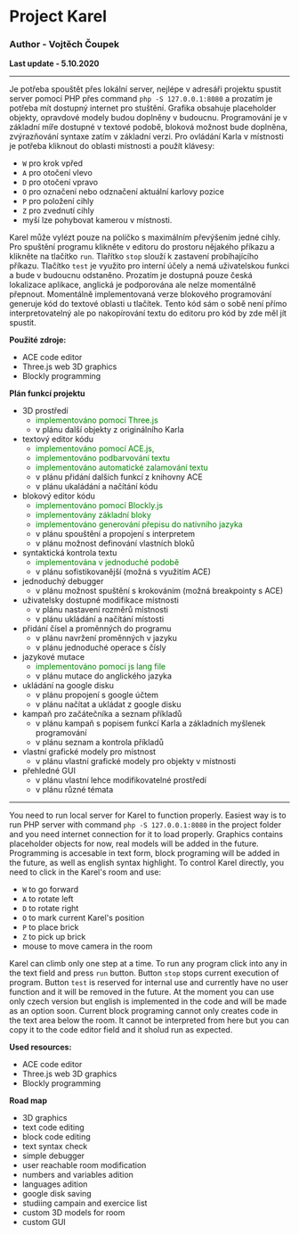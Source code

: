 # Project Karel
### Author - Vojtěch Čoupek

**Last update - 5.10.2020**

___


Je potřeba spouštět přes lokální server, nejlépe v adresáři projektu spustit server pomocí PHP přes command `php -S 127.0.0.1:8080` a prozatím je potřeba mít dostupný internet pro stuštění.
Grafika obsahuje placeholder objekty, opravdové modely budou doplněny v budoucnu.
Programování je v základní míře dostupné v textové podobě, bloková možnost bude doplněna, zvýrazňování syntaxe zatím v základní verzi.
Pro ovládání Karla v místnosti je potřeba kliknout do oblasti místnosti a použít klávesy: 

- `W` pro krok vpřed 
- `A` pro otočení vlevo 
- `D` pro otočení vpravo
- `O` pro označení nebo odznačení aktuální karlovy pozice
- `P` pro položení cihly
- `Z` pro zvednutí cihly 
- myší lze pohybovat kamerou v místnosti. 

Karel může vylézt pouze na políčko s maximálním převýšením jedné cihly. Pro spuštění programu klikněte v editoru do prostoru nějakého příkazu a klikněte na tlačítko `run`. Tlařítko `stop` slouží k zastavení probíhajícího příkazu. Tlačítko `test` je využito pro interní účely a nemá uživatelskou funkci a bude v budoucnu odstaněno. Prozatím je dostupná pouze česká lokalizace aplikace, anglická je podporována ale nelze momentálně přepnout. Momentálně implementovaná verze blokového programování generuje kód do textové oblasti u tlačítek. Tento kód sám o sobě není přímo interpretovatelný ale po nakopírování textu do editoru pro kód by zde měl jít spustit.

**Použité zdroje:**
- ACE code editor
- Three.js web 3D graphics
- Blockly programming

**Plán funkcí projektu**
- 3D prostředí
    - <span style="color:green"> implementováno pomocí Three.js 
    - v plánu další objekty z originálního Karla 
- textový editor kódu
    - <span style="color:green"> implementováno pomocí ACE.js, 
    - <span style="color:green"> implementováno podbarvování textu
    - <span style="color:green"> implementováno automatické zalamování textu
    - v plánu přidání dalších funkcí z knihovny ACE
    - v plánu ukaládání a načítání kódu
- blokový editor kódu
    - <span style="color:green"> implementováno pomocí Blockly.js
    - <span style="color:green"> implementovány základní bloky
    - <span style="color:green"> implementováno generování přepisu do nativního jazyka
    - v plánu spouštění a propojení s interpretem
    - v plánu možnost definování vlastních bloků
- syntaktická kontrola textu
    - <span style="color:green"> implementována v jednoduché podobě
    - v plánu sofistikovanější (možná s využitím ACE)
- jednoduchý debugger
    - v plánu možnost spuštění s krokováním (možná breakpointy s ACE)
- uživatelsky dostupné modifikace místnosti
    - v plánu nastavení rozměrů místnosti
    - v plánu ukládání a načítání místosti
- přidání čísel a proměnných do programu
    - v plánu navržení proměnných v jazyku
    - v plánu jednoduché operace s čísly
- jazykové mutace
    - <span style="color:green"> implementováno pomocí js lang file
    - v plánu mutace do anglického jazyka
- ukládání na google disku
    - v plánu propojení s google účtem
    - v plánu načítat a ukládat z google disku
- kampaň pro začátečníka a seznam příkladů
    - v plánu kampaň s popisem funkcí Karla a základních myšlenek programování
    - v plánu seznam a kontrola příkladů
- vlastní grafické modely pro místnost
    - v plánu vlastní grafické modely pro objekty v místnosti
- přehledné GUI
    - v plánu vlastní lehce modifikovatelné prostředí
    - v plánu různé témata

___


You need to run local server for Karel to function properly. Easiest way is to run PHP server with command `php -S 127.0.0.1:8080` in the project folder and you need internet connection for it to load properly.
Graphics contains placeholder objects for now, real models will be added in the future.
Programming is accesable in text form, block programing will be added in the future, as well as english syntax highlight.
To control Karel directly, you need to click in the Karel's room and use:

- `W` to go forward
- `A` to rotate left
- `D` to rotate right
- `O` to mark current Karel's position
- `P` to place brick
- `Z` to pick up brick
- mouse to move camera in the room

Karel can climb only one step at a time. To run any program click into any in the text field and press `run` button. Button `stop` stops current execution of program. Button `test` is reserved for internal use and currently have no user function and it will be removed in the future. At the moment you can use only czech version but english is implemented in the code and will be made as an option soon. Current block programing cannot only creates code in the text area below the room. It cannot be interpreted from here but you can copy it to the code editor field and it sholud run as expected.

**Used resources:**
- ACE code editor
- Three.js web 3D graphics
- Blockly programming


**Road map**

- 3D graphics
- text code editing
- block code editing
- text syntax check
- simple debugger
- user reachable room modification
- numbers and variables adition
- languages adition
- google disk saving
- studiing campain and exercice list
- custom 3D models for room
- custom GUI

